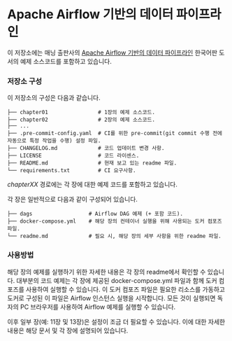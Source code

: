 # Apache Airflow 기반의 데이터 파이프라인

이 저장소에는 매닝 출판사의 [Apache Airflow 기반의 데이터 파이프라인](https://www.manning.com/books/data-pipelines-with-apache-airflow) 한국어판 도서의 예제 소스코드를 포함하고 있습니다.

### 저장소 구성

이 저장소의 구성은 다음과 같습니다.

```
├── chapter01                # 1장의 예제 소스코드.
├── chapter02                # 2장의 예제 소스코드.
├── ...
├── .pre-commit-config.yaml  # CI를 위한 pre-commit(git commit 수행 전에 자동으로 특정 작업을 수행) 설정 파일.
├── CHANGELOG.md             # 코드 업데이트 변경 사항.
├── LICENSE                  # 코드 라이센스.
├── README.md                # 현재 보고 있는 readme 파일.
└── requirements.txt         # CI 요구사항.
```

*chapterXX* 경로에는 각 장에 대한 예제 코드를 포함하고 있습니다.

각 장은 일반적으로 다음과 같이 구성되어 있습니다.

```
├── dags                  # Airflow DAG 예제 (+ 포함 코드).
├── docker-compose.yml    # 해당 장의 컨테이너 실행을 위해 사용되는 도커 컴포즈 파일.
└── readme.md             # 필요 시, 해당 장의 세부 사항을 위한 readme 파일.
```
### 사용방법

해당 장의 예제를 실행하기 위한 자세한 내용은 각 장의 readme에서 확인할 수 있습니다. 대부분의 코드 예제는 각 장에 제공된 docker-compose.yml 파일과 함께 도커 컴포즈를 사용하여 실행할 수 있습니다. 이 도커 컴포즈 파일은 필요한 리소스를 가동하고 도커로 구성된 이 파일은 Airflow 인스턴스 실행을 시작합니다. 모든 것이 실행되면 독자의 PC 브라우저를 사용하여 Airflow 예제를 실행할 수 있습니다.

이후 일부 장(예: 11장 및 13장)은 설정이 조금 더 필요할 수 있습니다. 이에 대한 자세한 내용은 해당 문서 및 각 장에 설명되어 있습니다.
